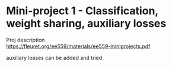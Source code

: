 # Mini-project 1 - Classification, weight sharing, auxiliary losses

Proj description  
https://fleuret.org/ee559/materials/ee559-miniprojects.pdf

auxiliary losses can be added and tried
